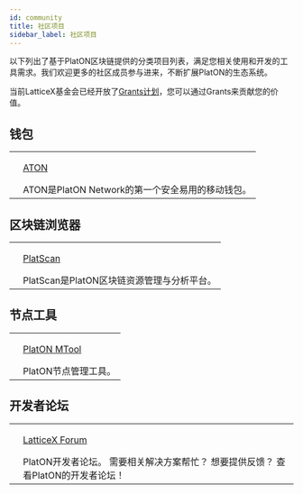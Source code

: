 ```yaml
---
id: community
title: 社区项目
sidebar_label: 社区项目
---
```


以下列出了基于PlatON区块链提供的分类项目列表，满足您相关使用和开发的工具需求。我们欢迎更多的社区成员参与进来，不断扩展PlatON的生态系统。

当前LatticeX基金会已经开放了[Grants计划](https://latticex.foundation/grants)，您可以通过Grants来贡献您的价值。

## 钱包
<table className="commmunity-table">
    <tr>
        <td><img alt="" src="/docs/img/ATON_logo.svg" /></td>
        <td>
            <p className="color"><a target="_blank" href="/docs/zh-CN/ATON-user-manual">ATON</a></p>
            ATON是PlatON Network的第一个安全易用的移动钱包。
        </td>
    </tr>
</table>

## 区块链浏览器
<table className="commmunity-table">
    <tr>
        <td><img alt="" src="/docs/img/platscanlogo.svg" /></td>
        <td>
            <p className="color"><a target="_blank" href="https://scan.platon.network/?lang=zh">PlatScan</a></p>
            PlatScan是PlatON区块链资源管理与分析平台。
        </td>
    </tr>
</table>

## 节点工具
<table className="commmunity-table">
    <tr>
        <td><img alt="" src="/docs/img/MTool_logo.svg" /></td>
        <td>
            <p className="color"><a target="_blank" href="https://download.platon.network/platon/mtool/windows/1.1.1/platon_mtool.exe">PlatON MTool</a></p>
            PlatON节点管理工具。
        </td>
    </tr>
</table>

## 开发者论坛
<table className="commmunity-table">
    <tr>
        <td><img alt="" src="/docs/img/latticexforumlogo.svg" /></td>
        <td>
            <p className="color"><a target="_blank" href="https://forum.latticex.foundation/">LatticeX Forum</a></p>
            PlatON开发者论坛。 需要相关解决方案帮忙？ 想要提供反馈？ 查看PlatON的开发者论坛！
        </td>
    </tr>
</table>
